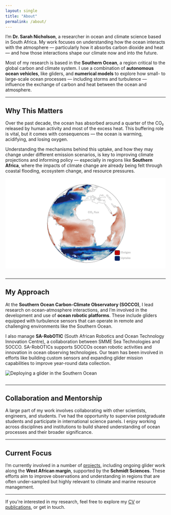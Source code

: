 ```yaml
---
layout: single
title: "About"
permalink: /about/
---
```



I’m **Dr. Sarah Nicholson**, a researcher in ocean and climate science based in South Africa. My work focuses on understanding how the ocean interacts with the atmosphere — particularly how it absorbs carbon dioxide and heat — and how those interactions shape our climate now and into the future.

Most of my research is based in the **Southern Ocean**, a region critical to the global carbon and climate system. I use a combination of **autonomous ocean vehicles**, like gliders, and **numerical models** to explore how small- to large-scale ocean processes — including storms and turbulence — influence the exchange of carbon and heat between the ocean and atmosphere.

---

## Why This Matters
Over the past decade, the ocean has absorbed around a quarter of the CO₂ released by human activity and most of the excess heat. This buffering role is vital, but it comes with consequences — the ocean is warming, acidifying, and losing oxygen.

Understanding the mechanisms behind this uptake, and how they may change under different emission scenarios, is key to improving climate projections and informing policy — especially in regions like **Southern Africa**, where the impacts of climate change are already being felt through coastal flooding, ecosystem change, and resource pressures.
<img src="images/co2_test_annot.gif" alt="CSIR-ML6 CO2 fluxes" style="max-width:100%; margin: 1em 0;">

---

## My Approach

At the **Southern Ocean Carbon-Climate Observatory (SOCCO)**, I lead research on ocean-atmosphere interactions, and I’m involved in the development and use of **ocean robotic platforms**. These include gliders equipped with turbulence sensors that can operate in remote and challenging environments like the Southern Ocean.

I also manage **SA-RobOTIC** (South African Robotics and Ocean Technology Innovation Centre), a collaboration between SMME Sea Technologies and SOCCO. SA-RobOTICs supports SOCCOs ocean robotic activities and innovation in ocean observing technologies. Our team has been involved in efforts like building custom sensors and expanding glider mission capabilities to improve year-round data collection.
<img src="images/waveglider.png" alt="Deploying a glider in the Southern Ocean" style="max-width:100%; margin: 1em 0;">

---

## Collaboration and Mentorship

A large part of my work involves collaborating with other scientists, engineers, and students. I’ve had the opportunity to supervise postgraduate students and participate in international science panels. I enjoy working across disciplines and institutions to build shared understanding of ocean processes and their broader significance.

---

## Current Focus

I’m currently involved in a number of [projects](/projects/), including ongoing glider work along the **West African margin**, supported by the **Schmidt Sciences**. These efforts aim to improve observations and understanding in regions that are often under-sampled but highly relevant to climate and marine resource management.

---

If you're interested in my research, feel free to explore my [CV](/cv/) or [publications](/publications/), or get in touch.

